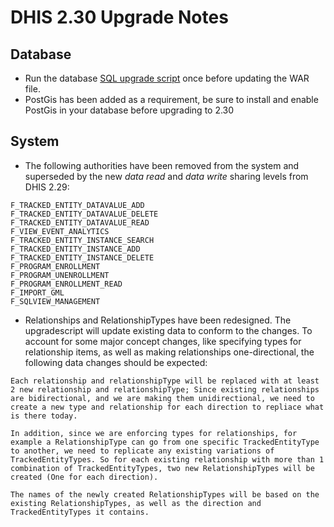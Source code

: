 # DHIS 2.30 Upgrade Notes

## Database

- Run the database [SQL upgrade script](upgrade-230.sql) once before updating the WAR file.
- PostGis has been added as a requirement, be sure to install and enable PostGis in your database before upgrading to 2.30

## System

- The following authorities have been removed from the system and superseded by the new *data read* and *data write* sharing levels from DHIS 2.29:

```
F_TRACKED_ENTITY_DATAVALUE_ADD
F_TRACKED_ENTITY_DATAVALUE_DELETE
F_TRACKED_ENTITY_DATAVALUE_READ
F_VIEW_EVENT_ANALYTICS
F_TRACKED_ENTITY_INSTANCE_SEARCH
F_TRACKED_ENTITY_INSTANCE_ADD
F_TRACKED_ENTITY_INSTANCE_DELETE
F_PROGRAM_ENROLLMENT
F_PROGRAM_UNENROLLMENT
F_PROGRAM_ENROLLMENT_READ
F_IMPORT_GML
F_SQLVIEW_MANAGEMENT
```

- Relationships and RelationshipTypes have been redesigned. The upgradescript will update existing data to conform to the changes. To account for some major concept changes, like specifying types for relationship items, as well as making relationships one-directional, the following data changes should be expected:
```
Each relationship and relationshipType will be replaced with at least 2 new relationship and relationshipType; Since existing relationships are bidirectional, and we are making them unidirectional, we need to create a new type and relationship for each direction to repliace what is there today.

In addition, since we are enforcing types for relationships, for example a RelationshipType can go from one specific TrackedEntityType to another, we need to replicate any existing variations of TrackedEntityTypes. So for each existing relationship with more than 1 combination of TrackedEntityTypes, two new RelationshipTypes will be created (One for each direction).

The names of the newly created RelationshipTypes will be based on the existing RelationshipTypes, as well as the direction and TrackedEntityTypes it contains.
```
